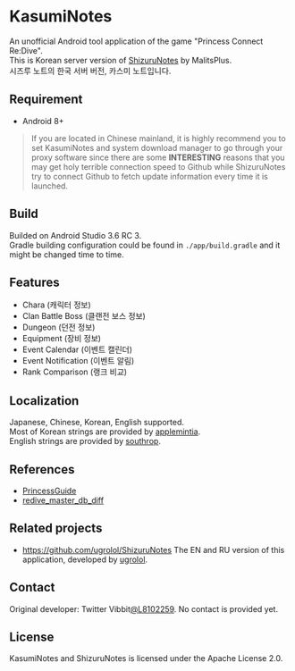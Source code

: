 # KasumiNotes
An unofficial Android tool application of the game "Princess Connect Re:Dive".  
This is Korean server version of [ShizuruNotes](https://github.com/MalitsPlus/ShizuruNotes) by MalitsPlus.  
시즈루 노트의 한국 서버 버전, 카스미 노트입니다.

## Requirement
* Android 8+  
> If you are located in Chinese mainland, it is highly recommend you to set KasumiNotes and system download manager to go through your proxy software since there are some **INTERESTING** reasons that you may get holy terrible connection speed to Github while ShizuruNotes try to connect Github to fetch update information every time it is launched.

## Build
Builded on Android Studio 3.6 RC 3.  
Gradle building configuration could be found in `./app/build.gradle` and it might be changed time to time.

## Features
* Chara (캐릭터 정보)
* Clan Battle Boss (클랜전 보스 정보)
* Dungeon (던전 정보)
* Equipment (장비 정보)
* Event Calendar (이벤트 캘린더)
* Event Notification (이벤트 알림)
* Rank Comparison (랭크 비교)


## Localization
Japanese, Chinese, Korean, English supported.  
Most of Korean strings are provided by [applemintia](https://twitter.com/_applemintia).  
English strings are provided by [southrop](https://github.com/southrop).

## References 
* [PrincessGuide](https://github.com/superk589/PrincessGuide) 
* [redive_master_db_diff](https://github.com/esterTion/redive_master_db_diff)

## Related projects
* https://github.com/ugrolol/ShizuruNotes The EN and RU version of this application, developed by [ugrolol](https://github.com/ugrolol).

## Contact
Original developer: Twitter Vibbit[@L8102259](https://twitter.com/L8102259).
No contact is provided yet.

## License 
KasumiNotes and ShizuruNotes is licensed under the Apache License 2.0.
